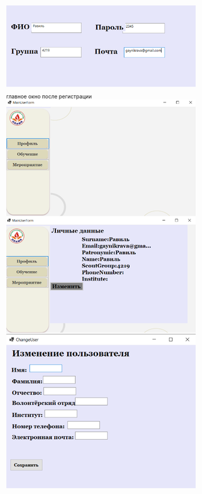 ![alt text](image.png)

главное окно после регистрации
![alt text](image-1.png)
![alt text](image-2.png)
![alt text](image-3.png)
